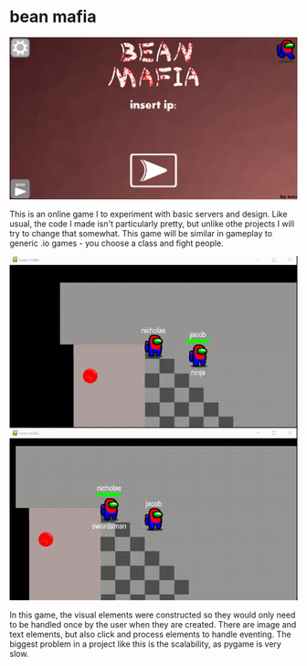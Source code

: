 # bean mafia

![menu](readme/ss1.png)

This is an online game I to experiment with basic servers and design.
Like usual, the code I made isn't particularly pretty, but unlike othe projects I will try to change that somewhat.
This game will be similar in gameplay to generic .io games - you choose a class and fight people.

![view](readme/gf.gif)

In this game, the visual elements were constructed so they would only need to be handled once by the user when they are created. There are image and text elements, but also click and process elements to handle eventing. The biggest problem in a project like this is the scalability, as pygame is very slow.
